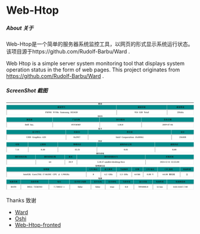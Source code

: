 # Web-Htop
##### About 关于

Web-Htop是一个简单的服务器系统监控工具，以网页的形式显示系统运行状态。该项目源于https://github.com/Rudolf-Barbu/Ward .

Web Htop is a simple server system monitoring tool that displays system operation status in the form of web pages. This project originates from https://github.com/Rudolf-Barbu/Ward .

##### ScreenShot 截图

![](screen/webhtop.jpg)

Thanks 致谢

- [Ward](https://github.com/Rudolf-Barbu/Ward)
- [Oshi](https://github.com/oshi/oshi)
- [Web-Htop-fronted](https://github.com/OldSaltFish/Web-Htop-fronted)
